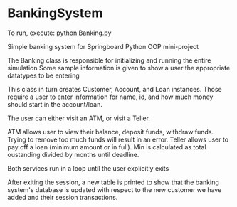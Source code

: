 # BankingSystem
To run, execute: python Banking.py

Simple banking system for Springboard Python OOP mini-project

The Banking class is responsible for initializing and running the entire simulation
Some sample information is given to show a user the appropriate datatypes to be entering

This class in turn creates Customer, Account, and Loan instances.
Those require a user to enter information for name, id, and how much money should start in the account/loan.

The user can either visit an ATM, or visit a Teller.

ATM allows user to view their balance, deposit funds, withdraw funds.  Trying to remove too much funds will result in an error.
Teller allows user to pay off a loan (minimum amount or in full).  Min is calculated as total oustanding divided by months until deadline.

Both services run in a loop until the user explicitly exits

After exiting the session, a new table is printed to show that the banking system's database is updated with respect to the new customer we have added and their session transactions.
